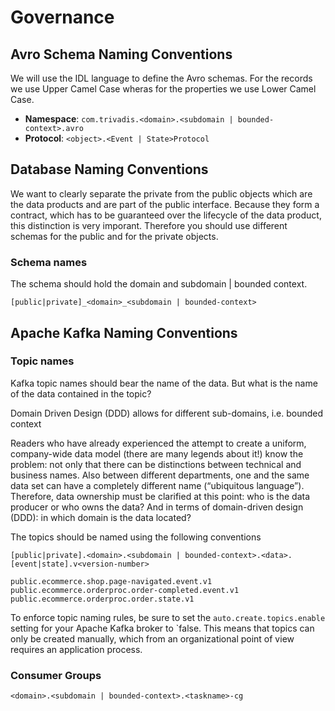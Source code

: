 # Governance

## Avro Schema Naming Conventions

We will use the IDL language to define the Avro schemas. For the records we use Upper Camel Case wheras for the properties we use Lower Camel Case.

* **Namespace**: `com.trivadis.<domain>.<subdomain | bounded-context>.avro`
* **Protocol**: `<object>.<Event | State>Protocol`

## Database Naming Conventions

We want to clearly separate the private from the public objects which are the data products and are part of the public interface. Because they form a contract, which has to be guaranteed over the lifecycle of the data product, this distinction is very imporant. Therefore you should use different schemas for the public and for the private objects. 

### Schema names

The schema should hold the domain and subdomain | bounded context. 

`[public|private]_<domain>_<subdomain | bounded-context>`

## Apache Kafka Naming Conventions

### Topic names

Kafka topic names should bear the name of the data. But what is the name of the data contained in the topic? 

Domain Driven Design (DDD) allows for different sub-domains, i.e. bounded context 

Readers who have already experienced the attempt to create a uniform, company-wide data model (there are many legends about it!) know the problem: not only that there can be distinctions between technical and business names. Also between different departments, one and the same data set can have a completely different name (“ubiquitous language”). Therefore, data ownership must be clarified at this point: who is the data producer or who owns the data? And in terms of domain-driven design (DDD): in which domain is the data located?

The topics should be named using the following conventions

`[public|private].<domain>.<subdomain | bounded-context>.<data>.[event|state].v<version-number>`

`public.ecommerce.shop.page-navigated.event.v1`
`public.ecommerce.orderproc.order-completed.event.v1`
`public.ecommerce.orderproc.order.state.v1`


To enforce topic naming rules, be sure to set the `auto.create.topics.enable` setting for your Apache Kafka broker to `false. This means that topics can only be created manually, which from an organizational point of view requires an application process.

### Consumer Groups

`<domain>.<subdomain | bounded-context>.<taskname>-cg`

